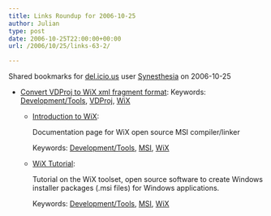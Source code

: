 ```yaml
---
title: Links Roundup for 2006-10-25
author: Julian
type: post
date: 2006-10-25T22:00:00+00:00
url: /2006/10/25/links-63-2/

---
```

Shared bookmarks for [del.icio.us][1] user  [Synesthesia][2] on 2006-10-25

  * [Convert VDProj to WiX xml fragment format][3]: 
    Keywords: [Development/Tools][4], [VDProj][5], [WiX][6]</li> 
    
      * [Introduction to WiX][7]:
  
        Documentation page for WiX open source MSI compiler/linker
  
        Keywords: [Development/Tools][4], [MSI][8], [WiX][6]
      * [WiX Tutorial][9]:
  
        Tutorial on the WiX toolset, open source software to create Windows installer packages (.msi files) for Windows applications.
  
        Keywords: [Development/Tools][4], [MSI][8], [WiX][6]</ul>

 [1]: http://del.icio.us/
 [2]: http://del.icio.us/synesthesia
 [3]: http://www.biasecurities.com/blogs/jim/archive/2004/04/10/432.aspx "http://www.biasecurities.com/blogs/jim/archive/2004/04/10/432.aspx"
 [4]: http://del.icio.us/synesthesia/Development/Tools
 [5]: http://del.icio.us/synesthesia/VDProj
 [6]: http://del.icio.us/synesthesia/WiX
 [7]: http://wix.sourceforge.net/manual-wix2/wix_index.htm "http://wix.sourceforge.net/manual-wix2/wix_index.htm"
 [8]: http://del.icio.us/synesthesia/MSI
 [9]: http://www.tramontana.co.hu/wix/ "http://www.tramontana.co.hu/wix/"
